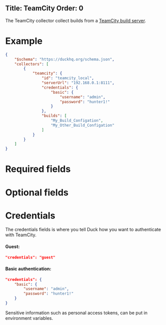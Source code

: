 Title: TeamCity
Order: 0
---

The TeamCity collector collect builds from a [TeamCity build server](https://www.jetbrains.com/teamcity).  

# Example

```json
{
    "$schema": "https://duckhq.org/schema.json",
    "collectors": [
        {
            "teamcity": {
                "id": "teamcity_local",
                "serverUrl": "192.168.0.1:8111",
                "credentials": {
                    "basic": {
                        "username": "admin",
                        "password": "hunter1!"
                    }
                },
                "builds": [
                    "My_Build_Configation",
                    "My_Other_Build_Configation"
                ]
            }
        }
    ]
}
```

# Required fields

<?# JsonSchema type=TeamCityConfiguration required=true credentialsType=TeamCityCredentials /?>

# Optional fields

<?# JsonSchema type=TeamCityConfiguration required=false /?>

# Credentials

The credentials fields is where you tell Duck how you want to authenticate
with TeamCity.

#### Guest:

```json
"credentials": "guest"
```

#### Basic authentication:

```json
"credentials": {
    "basic": {
        "username": "admin",
        "password": "hunter1!"
    }
}
```

<div class="alert alert-info" role="alert">
  <i class="fad fa-info-circle icon-web"></i> Sensitive information such as 
  personal access tokens, can be put in environment variables.
</div>